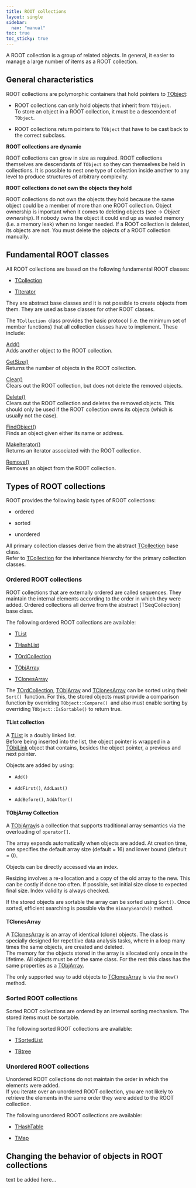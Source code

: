 ```yaml
---
title: ROOT collections
layout: single
sidebar:
  nav: "manual"
toc: true
toc_sticky: true
---
```



A ROOT collection is a group of related objects. In general, it easier to manage a large number of items as a ROOT collection.

## General characteristics

ROOT collections are polymorphic containers that hold pointers to [TObject](https://root.cern/doc/master/classTObject.html):

-   ROOT collections can only hold objects that inherit from `TObject`.  
	To store an object in a ROOT collection, it must be a descendent of `TObject`.

-   ROOT collections return pointers to `TObject` that have to be cast back to the correct subclass.

**ROOT collections are dynamic**

ROOT collections can grow in size as required. ROOT collections themselves are descendants of `TObject` so they can themselves be held in collections. It is possible to nest one type of collection inside another to any level to produce structures of arbitrary complexity.

**ROOT collections do not own the objects they hold**

ROOT collections do not own the objects they hold because the same object could be a member of more than one ROOT collection. Object ownership is important when it comes to deleting objects (see → *Object ownership*). If nobody owns the object it could end up as wasted memory (i.e. a memory leak) when no longer needed. If a ROOT collection is deleted, its objects are not. You must delete the objects of a ROOT collection manually.

## Fundamental ROOT classes

All ROOT collections are based on the following fundamental ROOT classes:

-   [TCollection](https://root.cern/doc/master/classTCollection.html)

-   [TIterator](https://root.cern/doc/master/classTIterator.html)

They are abstract base classes and it is not possible to create objects from them. They are used as base classes for other ROOT classes.

The `TCollection `class provides the basic protocol (i.e. the minimum set of member functions) that all collection classes have to implement. These include:

[Add()](https://root.cern/doc/master/classTCollection.html#ab3e434ef802177de135ab480ae932fe8)  
Adds another object to the ROOT collection.

[GetSize()](https://root.cern/doc/master/classTCollection.html#af0ca154693eeb1e9d9a0ff3a8d43e466)  
Returns the number of objects in the ROOT collection.

[Clear()](https://root.cern/doc/master/classTCollection.html#a6ca7fcb184cd27b4467737b1fb407f39)  
Clears out the ROOT collection, but does not delete the removed objects.

[Delete()](https://root.cern/doc/master/classTCollection.html#a9f4c9aac590630d208a69585a00048f9)  
Clears out the ROOT collection and deletes the removed objects. This should only be used if the ROOT collection owns its objects (which is usually not the case).

[FindObject()](https://root.cern/doc/master/classTCollection.html#a183913b7766d7f8a4e87d55e64a538d5)  
Finds an object given either its name or address.

[MakeIterator()](https://root.cern/doc/master/classTCollection.html#a1a2b122d40c8248317773351979b1cd8)  
Returns an iterator associated with the ROOT collection.

[Remove()](https://root.cern/doc/master/classTCollection.html#abc692cd675c668e8a1e491d36b181f05)  
Removes an object from the ROOT collection.

## Types of ROOT collections

ROOT provides the following basic types of ROOT collections:

-   ordered

-   sorted

-   unordered

All primary collection classes derive from the abstract [TCollection](https://root.cern/doc/master/classTCollection.html) base class.  
Refer to [TCollection](https://root.cern/doc/master/classTCollection.html) for the inheritance hierarchy for the primary collection classes.

### Ordered ROOT collections

ROOT collections that are externally ordered are called sequences. They maintain the internal elements according to the order in which they were added. Ordered collections all derive from the abstract [TSeqCollection] base class.

The following ordered ROOT collections are available:

-   [TList](https://root.cern/doc/master/classTList.html)

-   [THashList](https://root.cern/doc/master/classTHashList.html)

-   [TOrdCollection](https://root.cern/doc/master/classTOrdCollection.html)

-   [TObjArray](https://root.cern/doc/master/classTObjArray.html)

-   [TClonesArray](https://root.cern/doc/master/classTClonesArray.html)

The [TOrdCollection](https://root.cern/doc/master/classTOrdCollection.html), [TObjArray](https://root.cern/doc/master/classTObjArray.html) and [TClonesArray](https://root.cern/doc/master/classTClonesArray.html) can be sorted using their `Sort() `function. For this, the stored objects must provide a comparison function by overriding `TObject::Compare() `and also must enable sorting by overriding `TObject::IsSortable()` to return true.

#### TList collection

A [TList](https://root.cern/doc/master/classTList.html) is a doubly linked list.  
Before being inserted into the list, the object pointer is wrapped in a [TObjLink](https://root.cern/doc/master/classTObjLink.html) object that contains, besides the object pointer, a previous and next pointer.

Objects are added by using:

-   `Add()`

-   `AddFirst()`, `AddLast()`

-   `AddBefore()`, `AddAfter()`

#### TObjArray Collection

A [TObjArray](https://root.cern/doc/master/classTObjArray.html)is a collection that supports traditional array semantics via the overloading of `operator[]`.

The array expands automatically when objects are added. At creation time, one specifies the default array size (default = 16) and lower bound (default = 0).

Objects can be directly accessed via an index.

Resizing involves a re-allocation and a copy of the old array to the new. This can be costly if done too often. If possible, set initial size close to expected final size. Index validity is always checked.

If the stored objects are sortable the array can be sorted using `Sort()`. Once sorted, efficient searching is possible via the `BinarySearch()` method.

#### TClonesArray

A [TClonesArray](https://root.cern/doc/master/classTClonesArray.html) is an array of identical (clone) objects. The class is specially designed for repetitive data analysis tasks, where in a loop many times the same objects, are created and deleted.  
The memory for the objects stored in the array is allocated only once in the lifetime. All objects must be of the same class. For the rest this class has the same properties as a [TObjArray](https://root.cern/doc/master/classTObjArray.html).

The only supported way to add objects to [TClonesArray](https://root.cern/doc/master/classTClonesArray.html) is via the `new()` method.

### Sorted ROOT collections

Sorted ROOT collections are ordered by an internal sorting mechanism. The stored items must be sortable.

The following sorted ROOT collections are available:

-   [TSortedList](https://root.cern/doc/master/classTSortedList.html)

-   [TBtree](https://root.cern/doc/master/classTBtree.html)

### Unordered ROOT collections

Unordered ROOT collections do not maintain the order in which the elements were added.  
If you iterate over an unordered ROOT collection, you are not likely to retrieve the elements in the same order they were added to the ROOT collection.

The following unordered ROOT collections are available:

-   [THashTable](https://root.cern/doc/master/classTHashTable.html)

-   [TMap](https://root.cern/doc/master/classTMap.html)

## Changing the behavior of objects in ROOT collections

text be added here...